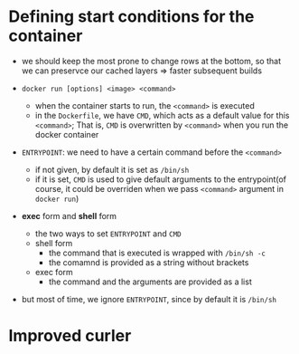 # Defining start conditions for the container
- we should keep the most prone to change rows at the bottom, so that we can preservce our cached layers => faster subsequent builds

- `docker run [options] <image> <command>`
  - when the container starts to run, the `<command>` is executed
  - in the `Dockerfile`, we have `CMD`, which acts as a default value for this `<command>`; That is, `CMD` is overwritten by `<command>` when you run the docker container

- `ENTRYPOINT`: we need to have a certain command before the `<command>`  
  - if not given, by default it is set as `/bin/sh`
  - if it is set, `CMD` is used to give default arguments to the entrypoint(of course, it could be overriden when we pass `<command>` argument in `docker run`)


- **exec** form and **shell** form
  - the two ways to set `ENTRYPOINT` and `CMD`
  - shell form
    - the command that is executed is wrapped with `/bin/sh -c`
    - the comamnd is provided as a string without brackets
  - exec form
    - the command and the arguments are provided as a list

- but most of time, we ignore `ENTRYPOINT`, since by default it is `/bin/sh`

# Improved curler

